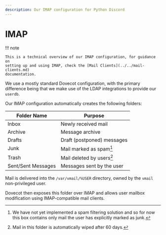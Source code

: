 ```yaml
---
description: Our IMAP configuration for Python Discord
---
```

# IMAP

!!! note

    This is a technical overview of our IMAP configuration, for guidance on
    setting up and using IMAP, check the [Mail Clients](../../mail-clients.md)
    documentation.

We use a mostly standard Dovecot configuration, with the primary difference
being that we make use of the LDAP integrations to provide our `userdb`.

Our IMAP configuration automatically creates the following folders:

| Folder Name        | Purpose                    |
|--------------------|----------------------------|
| Inbox              | Newly received mail        |
| Archive            | Message archive            |
| Drafts             | Draft (postponed) messages |
| Junk               | Mail marked as spam[^1]    |
| Trash              | Mail deleted by users[^2]  |
| Sent/Sent Messages | Messages sent by the user  |

Mail is delivered into the `/var/vmail/%USER` directory, owned by the `vmail`
non-privileged user.

Dovecot then exposes this folder over IMAP and allows user mailbox modification
using IMAP-compatible mail clients.

[^1]: We have not yet implemented a spam filtering solution and so for now this
    box contains only mail the user has explicitly marked as junk.

[^2]: Mail in this folder is automatically wiped after 60 days.
